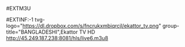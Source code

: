 #EXTM3U 

#EXTINF:-1 tvg-logo="https://dl.dropbox.com/s/fncrukxmbiqrcjl/ekattor_tv.png" group-title="BANGLADESHI",Ekattor TV HD 
http://45.249.187.238:8081/hls/live6.m3u8

